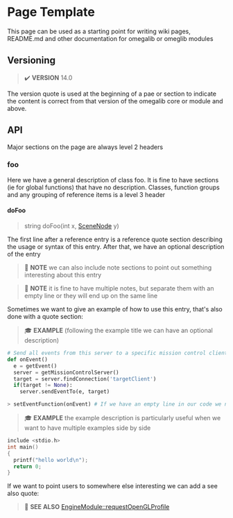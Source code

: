 # Page Template #
This page can be used as a starting point for writing wiki pages, README.md and other documentation for omegalib or omeglib modules

## Versioning ##
> :heavy_check_mark: **VERSION** 14.0

The version quote is used at the beginning of a pae or section to indicate the content is correct from that version of the omegalib core or module and above.

## API ##
Major sections on the page are always level 2 headers

### foo ###
Here we have a general description of class foo. It is fine to have sections (ie for global functions) that have no description.
Classes, function groups and any grouping of reference items is a level 3 header

#### doFoo ####
> string doFoo(int x, [SceneNode] y)

The first line after a reference entry is a reference quote section describing the usage or syntax of this entry. 
After that, we have an optional description of the entry

> :memo: **NOTE** we can also include note sections to point out something interesting about this entry

> :memo: **NOTE** it is fine to have multiple notes, but separate them with an empty line or they will 
> end up on the same line

Sometimes we want to give an example of how to use this entry, that's also done with a quote section:
> :mortar_board: **EXAMPLE** (following the example title we can have an optional description)
```python
# Send all events from this server to a specific mission control client
def onEvent()
  e = getEvent()
  server = getMissionControlServer()
  target = server.findConnection('targetClient')
  if(target != None):
    server.sendEventTo(e, target)

> setEventFunction(onEvent) # If we have an empty line in our code we need to add the > again
```

> :mortar_board: **EXAMPLE** the example description is particularly useful when we want to have multiple 
> examples side by side
```c
include <stdio.h>
int main()
{
  printf("hello world\n");
  return 0;
}
```

If we want to point users to somewhere else interesting we can add a see also quote:
> :eyes: **SEE ALSO** [EngineModule::requestOpenGLProfile](http://uic-evl.github.io/omegalib/reference/html/classomega_1_1_engine_module.html#a30b94f677ef951a13a2a2868ac3f3f25)


[SceneNode]: https://github.com/uic-evl/omegalib/wiki/SceneNode
